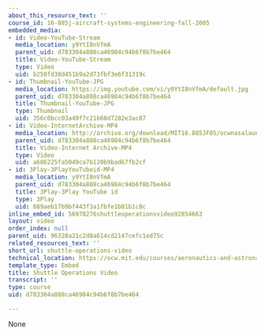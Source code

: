 ```yaml
---
about_this_resource_text: ''
course_id: 16-885j-aircraft-systems-engineering-fall-2005
embedded_media:
- id: Video-YouTube-Stream
  media_location: y9YtI8nVfmA
  parent_uid: d783304a888ca46984c94b6f8b7be464
  title: Video-YouTube-Stream
  type: Video
  uid: b250fd38d451b9a2d73fbf3e6f31319c
- id: Thumbnail-YouTube-JPG
  media_location: https://img.youtube.com/vi/y9YtI8nVfmA/default.jpg
  parent_uid: d783304a888ca46984c94b6f8b7be464
  title: Thumbnail-YouTube-JPG
  type: Thumbnail
  uid: 356c0bcc03a49f7c21b60d7282e3ac87
- id: Video-InternetArchive-MP4
  media_location: http://archive.org/download/MIT16.885JF05/ocwnasalaunch-220k.mp4
  parent_uid: d783304a888ca46984c94b6f8b7be464
  title: Video-Internet Archive-MP4
  type: Video
  uid: a686225fa5049ca7b120b9bad67fb2cf
- id: 3Play-3PlayYouTubeid-MP4
  media_location: y9YtI8nVfmA
  parent_uid: d783304a888ca46984c94b6f8b7be464
  title: 3Play-3Play YouTube id
  type: 3Play
  uid: 689aeb17b9bf443f3a1fbfe1b81b1c8c
inline_embed_id: 56978276shuttleoperationsvideo92854663
layout: video
order_index: null
parent_uid: 96328a21c2d8a614cd2147cefc1ed75c
related_resources_text: ''
short_url: shuttle-operations-video
technical_location: https://ocw.mit.edu/courses/aeronautics-and-astronautics/16-885j-aircraft-systems-engineering-fall-2005/related-resources/shuttle-operations-video
template_type: Embed
title: Shuttle Operations Video
transcript: ''
type: course
uid: d783304a888ca46984c94b6f8b7be464

---
```

None